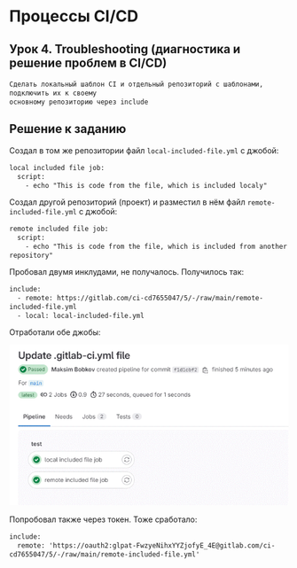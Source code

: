 # Процессы CI/CD
## Урок 4. Troubleshooting (диагностика и решение проблем в CI/CD)
    Сделать локальный шаблон CI и отдельный репозиторий с шаблонами, подключить их к своему 
    основному репозиторию через include
## Решение к заданию

Создал в том же репозитории файл `local-included-file.yml` с джобой:
```
local included file job:
  script:
    - echo "This is code from the file, which is included localy"
```

Создал другой репозиторий (проект) и разместил в нём файл `remote-included-file.yml` с джобой:
```
remote included file job:
  script:
    - echo "This is code from the file, which is included from another repository"
```

Пробовал двумя инклудами, не получалось. Получилось так:

```
include:
  - remote: https://gitlab.com/ci-cd7655047/5/-/raw/main/remote-included-file.yml
  - local: local-included-file.yml
```

Отработали обе джобы:

![](1.gif)

Попробовал также через токен. Тоже сработало:
```
include:
  remote: 'https://oauth2:glpat-FwzyeNihxYYZjofyE_4E@gitlab.com/ci-cd7655047/5/-/raw/main/remote-included-file.yml'
```
